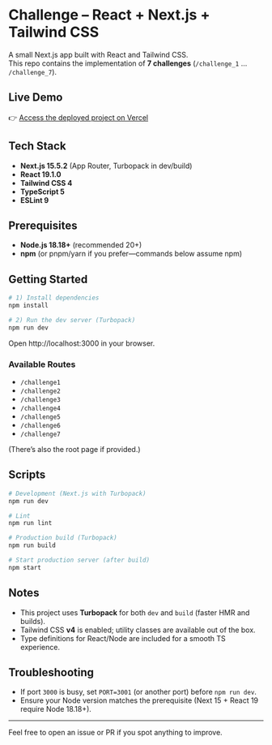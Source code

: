 # Challenge – React + Next.js + Tailwind CSS

A small Next.js app built with React and Tailwind CSS.  
This repo contains the implementation of **7 challenges** (`/challenge_1` … `/challenge_7`).

## Live Demo
👉 [Access the deployed project on Vercel](https://challenges-lfrf1d56j-hugo-bentivegnas-projects.vercel.app/)

## Tech Stack
- **Next.js 15.5.2** (App Router, Turbopack in dev/build)
- **React 19.1.0**
- **Tailwind CSS 4**
- **TypeScript 5**
- **ESLint 9**

## Prerequisites
- **Node.js 18.18+** (recommended 20+)
- **npm** (or pnpm/yarn if you prefer—commands below assume npm)

## Getting Started

```bash
# 1) Install dependencies
npm install

# 2) Run the dev server (Turbopack)
npm run dev
```

Open http://localhost:3000 in your browser.

### Available Routes
- `/challenge1`
- `/challenge2`
- `/challenge3`
- `/challenge4`
- `/challenge5`
- `/challenge6`
- `/challenge7`

(There’s also the root page if provided.)

## Scripts

```bash
# Development (Next.js with Turbopack)
npm run dev

# Lint
npm run lint

# Production build (Turbopack)
npm run build

# Start production server (after build)
npm start
```


## Notes
- This project uses **Turbopack** for both `dev` and `build` (faster HMR and builds).
- Tailwind CSS **v4** is enabled; utility classes are available out of the box.
- Type definitions for React/Node are included for a smooth TS experience.

## Troubleshooting
- If port `3000` is busy, set `PORT=3001` (or another port) before `npm run dev`.
- Ensure your Node version matches the prerequisite (Next 15 + React 19 require Node 18.18+).

---

Feel free to open an issue or PR if you spot anything to improve.
